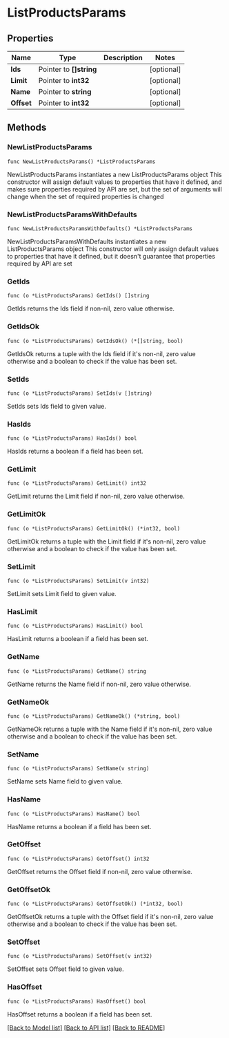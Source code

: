 # ListProductsParams

## Properties

Name | Type | Description | Notes
------------ | ------------- | ------------- | -------------
**Ids** | Pointer to **[]string** |  | [optional] 
**Limit** | Pointer to **int32** |  | [optional] 
**Name** | Pointer to **string** |  | [optional] 
**Offset** | Pointer to **int32** |  | [optional] 

## Methods

### NewListProductsParams

`func NewListProductsParams() *ListProductsParams`

NewListProductsParams instantiates a new ListProductsParams object
This constructor will assign default values to properties that have it defined,
and makes sure properties required by API are set, but the set of arguments
will change when the set of required properties is changed

### NewListProductsParamsWithDefaults

`func NewListProductsParamsWithDefaults() *ListProductsParams`

NewListProductsParamsWithDefaults instantiates a new ListProductsParams object
This constructor will only assign default values to properties that have it defined,
but it doesn't guarantee that properties required by API are set

### GetIds

`func (o *ListProductsParams) GetIds() []string`

GetIds returns the Ids field if non-nil, zero value otherwise.

### GetIdsOk

`func (o *ListProductsParams) GetIdsOk() (*[]string, bool)`

GetIdsOk returns a tuple with the Ids field if it's non-nil, zero value otherwise
and a boolean to check if the value has been set.

### SetIds

`func (o *ListProductsParams) SetIds(v []string)`

SetIds sets Ids field to given value.

### HasIds

`func (o *ListProductsParams) HasIds() bool`

HasIds returns a boolean if a field has been set.

### GetLimit

`func (o *ListProductsParams) GetLimit() int32`

GetLimit returns the Limit field if non-nil, zero value otherwise.

### GetLimitOk

`func (o *ListProductsParams) GetLimitOk() (*int32, bool)`

GetLimitOk returns a tuple with the Limit field if it's non-nil, zero value otherwise
and a boolean to check if the value has been set.

### SetLimit

`func (o *ListProductsParams) SetLimit(v int32)`

SetLimit sets Limit field to given value.

### HasLimit

`func (o *ListProductsParams) HasLimit() bool`

HasLimit returns a boolean if a field has been set.

### GetName

`func (o *ListProductsParams) GetName() string`

GetName returns the Name field if non-nil, zero value otherwise.

### GetNameOk

`func (o *ListProductsParams) GetNameOk() (*string, bool)`

GetNameOk returns a tuple with the Name field if it's non-nil, zero value otherwise
and a boolean to check if the value has been set.

### SetName

`func (o *ListProductsParams) SetName(v string)`

SetName sets Name field to given value.

### HasName

`func (o *ListProductsParams) HasName() bool`

HasName returns a boolean if a field has been set.

### GetOffset

`func (o *ListProductsParams) GetOffset() int32`

GetOffset returns the Offset field if non-nil, zero value otherwise.

### GetOffsetOk

`func (o *ListProductsParams) GetOffsetOk() (*int32, bool)`

GetOffsetOk returns a tuple with the Offset field if it's non-nil, zero value otherwise
and a boolean to check if the value has been set.

### SetOffset

`func (o *ListProductsParams) SetOffset(v int32)`

SetOffset sets Offset field to given value.

### HasOffset

`func (o *ListProductsParams) HasOffset() bool`

HasOffset returns a boolean if a field has been set.


[[Back to Model list]](../README.md#documentation-for-models) [[Back to API list]](../README.md#documentation-for-api-endpoints) [[Back to README]](../README.md)


